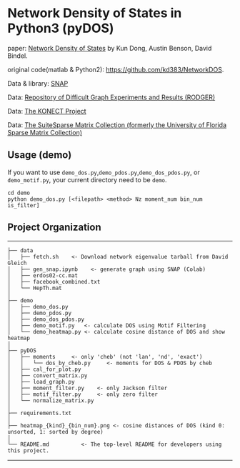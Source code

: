 Network Density of States in Python3 (pyDOS)
==============================
paper:  [Network Density of States](https://arxiv.org/abs/1905.09758) by Kun Dong, Austin Benson, David Bindel. 

original code(matlab & Python2):  https://github.com/kd383/NetworkDOS.

Data & library: [SNAP](http://snap.stanford.edu)

Data: [Repository of Difficult Graph Experiments and Results (RODGER)](https://www.cs.purdue.edu/homes/dgleich/rodger/)

Data: [The KONECT Project](http://konect.cc)

Data: [The SuiteSparse Matrix Collection (formerly the University of Florida Sparse Matrix Collection)](https://sparse.tamu.edu)

## Usage (demo)
If you want to use `demo_dos.py`,`demo_pdos.py`,`demo_dos_pdos.py`, or `demo_motif.py`, your current directory need to be `demo`.

```
cd demo
python demo_dos.py [<filepath> <method> Nz moment_num bin_num is_filter]
```

## Project Organization
------------
    ├── data 
    │   ├── fetch.sh    <- Download network eigenvalue tarball from David Gleich
    │   ├── gen_snap.ipynb    <- generate graph using SNAP (Colab)
    │   ├── erdos02-cc.mat   
    │   ├── facebook_combined.txt
    │   └── HepTh.mat
    │
    ├── demo
    │   ├── demo_dos.py    
    │   ├── demo_pdos.py   
    │   ├── demo_dos_pdos.py 
    │   ├── demo_motif.py   <- calculate DOS using Motif Filtering
    │   └── demo_heatmap.py <- calculate cosine distance of DOS and show heatmap
    │
    ├── pyDOS
    │   ├── moments     <- only 'cheb' (not 'lan', 'nd', 'exact')
    │   │   └── dos_by_cheb.py     <- moments for DOS & PDOS by cheb
    │   ├── cal_for_plot.py
    │   ├── convert_matrix.py
    │   ├── load_graph.py
    │   ├── moment_filter.py    <- only Jackson filter
    │   ├── motif_filter.py     <- only zero filter
    │   └── normalize_matrix.py
    │
    ├── requirements.txt
    │
    ├── heatmap_{kind}_{bin_num}.png <- cosine distances of DOS (kind 0: unsorted, 1: sorted by degree)
    │
    └── README.md          <- The top-level README for developers using this project.

--------
